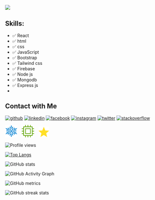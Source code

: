 ![](https://media-exp1.licdn.com/dms/image/C4D16AQFtQtfaUDnlug/profile-displaybackgroundimage-shrink_200_800/0/1654016529650?e=1659571200&v=beta&t=fLLAPJoMDmf9ukCm6ihW4IV3jCA52oQs85xnyrGabYc)


## Skills:

- ✅ React
- ✅ html 
- ✅ css 
- ✅ JavaScript
- ✅ Bootstrap
- ✅ Tailwind css
- ✅ Firebase 
- ✅ Node js 
- ✅ Mongodb 
- ✅ Express js 
- 
## Contact with Me

[<img src='https://cdn.jsdelivr.net/npm/simple-icons@3.0.1/icons/github.svg' alt='github' height='40'>](https://github.com/torikul00)  [<img src='https://cdn.jsdelivr.net/npm/simple-icons@3.0.1/icons/linkedin.svg' alt='linkedin' height='40'>](https://www.linkedin.com/in/https://www.linkedin.com/in/timutorikul//)  [<img src='https://cdn.jsdelivr.net/npm/simple-icons@3.0.1/icons/facebook.svg' alt='facebook' height='40'>](https://www.facebook.com/https://www.facebook.com/timutorikul/)  [<img src='https://cdn.jsdelivr.net/npm/simple-icons@3.0.1/icons/instagram.svg' alt='instagram' height='40'>](https://www.instagram.com/https://www.instagram.com/itstorikul/?hl=en/)  [<img src='https://cdn.jsdelivr.net/npm/simple-icons@3.0.1/icons/twitter.svg' alt='twitter' height='40'>](https://twitter.com/https://twitter.com/timutorikul)  [<img src='https://cdn.jsdelivr.net/npm/simple-icons@3.0.1/icons/stackoverflow.svg' alt='stackoverflow' height='40'>](https://stackoverflow.com/users/https://stackoverflow.com/users/18026868/torikul-islam)  

<a href='https://archiveprogram.github.com/'><img src='https://raw.githubusercontent.com/acervenky/animated-github-badges/master/assets/acbadge.gif' width='40' height='40'></a> <a href='https://docs.github.com/en/developers'><img src='https://raw.githubusercontent.com/acervenky/animated-github-badges/master/assets/devbadge.gif' width='40' height='40'></a> <a href='https://stars.github.com/'><img src='https://raw.githubusercontent.com/acervenky/animated-github-badges/master/assets/starbadge.gif' width='35' height='35'></a> 

![Profile views](https://gpvc.arturio.dev/torikul00)  

[![Top Langs](https://github-readme-stats.vercel.app/api/top-langs/?username=torikul00)](https://github.com/anuraghazra/github-readme-stats)

![GitHub stats](https://github-readme-stats.vercel.app/api?username=torikul00&show_icons=true&count_private=true)  

![GitHub Activity Graph](https://activity-graph.herokuapp.com/graph?username=torikul00)  

![GitHub metrics](https://metrics.lecoq.io/torikul00)  

![GitHub streak stats](https://github-readme-streak-stats.herokuapp.com/?user=torikul00)  


